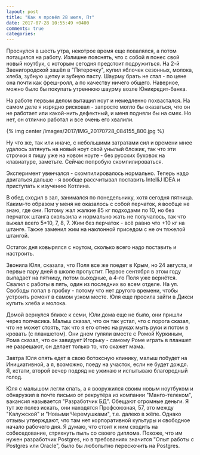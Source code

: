 ```yaml
---
layout: post
title: "Как я провёл 28 июля, Пт"
date: 2017-07-28 10:55:49 +0400
comments: true
categories: 
---
```

Проснулся в шесть утра, некотрое время еще повалялся, а потом потащился на работу. Излишне пояснять, что с собой я понес свой новый ноутбук, с которым сегодня предстоит подружиться. На 2-й Звенигородской зашёл в "Пятерочку", купил яблочек сезонных, молока, хлеба, зубную щетку и зубную пасту. Шаурму брать не стал - по цене она почти как фреш-ролл, а по качеству ничего общего. Наверное, можно было бы покупать утреннюю шаурму возле Юникредит-банка.

На работе первым делом вытащил ноут и немедленно похвастался. На самом деле я изрядно рисковал - запросто могло бы оказаться, что он не работает или какой-нить дефектный, и меня подняли бы на смех. Но нет, он отлично работал и все очень его хвалили.

{% img center /images/2017/IMG_20170728_084155_800.jpg %}

Ну что же, так или иначе, с небольшими затратами сил и времени мнее удалось затянуть на новый ноут свой унылый бложик, так что эти строчки я пишу уже на новом ноуте - без русских буковок на клавиатуре, заметьте. Сейчас попробую скомпилироваться.

Эксперимент увенчался - скомпилировалось нормально. Теперь надо двигаться дальше - я вообще рассчитывал поставить IntelliJ IDEA и приступать к изучению Котлина.

В обед сходил в зал, занимался по понедельнику, хотя сегодня пятница. Каким-то образом у меня не оказалось с собой перчаток, я вообще не знаю, где они. Потому жал жалкие 85 кг подходами по 10, но без перчаток штанга скользила и нормально жать не получалось, так что выжал всего 5\*10, 7, 8, 7. Жим без перчаток - всё равно что +10 кг на штанге. Также заменил жим на наклонной приседом с не оч тяжелой штангой.

Остаток дня ковырялся с ноутом, сколько всего надо поставить и настроить.

Звонила Юля, сказала, что Поля все же поедет в Крым, но 24 августа, и первые пару дней в школе пропустит. Первое сентября в этом году выпадает на пятницу, потом выходные, а 4-го Поля уже вернётся. Свалил с работы в пять, один из последних во всем отделе. На ул. Свободы попал в пробку - потому что нет другого времени, чтобы устроить ремонт в самом узком месте. Юля еще просила зайти в Дикси купить хлеба и молока.

Домой вернулся ближе к семи, Юли дома еще не было, они пришли через полчасика. Малыш сказал, что он так устал, что с порога сказал, что не может стоять, так что я его отнес на руках мыть руки и потом в кровать (с планшетом). Они днем гуляли вместе с Ромой Куркиным, Рома сказал, что он завидует Игорьку - самому Роме играть в планшет не разрешают, он делает только то, что скажет мама.

Завтра Юля опять едет в свою ботоксную клинику, малыш побудет на Инициативной, а я, возможно, поеду на участок, если не будет дождя. Я, кстати, второй вечер подряд не ужинаю и испытываю благородный голод.

Юля с малышом легли спать, а я вооружился своим новым ноутбуком и обнаружил в почте письмо от рекрутёра из компании "Манго-телеком", вакансия называется "Разработчик БД". Обещают огромные деньги. Я тут же полез искать, они находятся Профсоюзная, 57, это между "Калужской" и "Новыми Черемушками", т.е. далеко в жёпе. Однако отзывы утверждают, что там нет корпоративной культуры и свободное начало рабочего дня. Я думаю, что стоит к ним сходить на собеседование, стряхнуть пыль со своего диплома. Похоже, что им нужен разработчик Postgres, но в требованиях значится "Опыт работы с Postgres или Oracle", было бы любопытно перескочить на Postgres. 